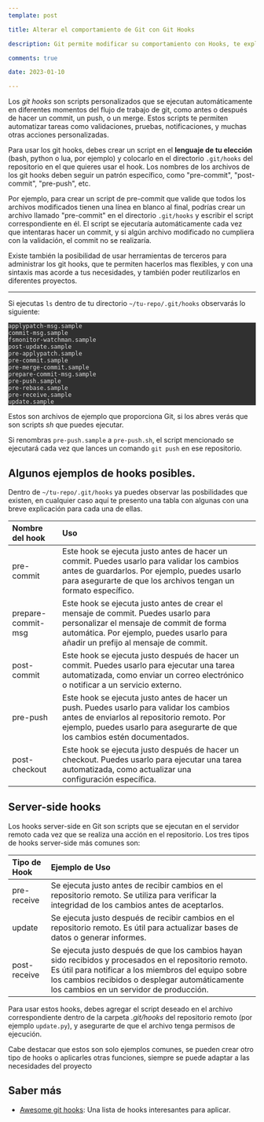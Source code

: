 ```yaml
---
template: post

title: Alterar el comportamiento de Git con Git Hooks

description: Git permite modificar su comportamiento con Hooks, te explico qué son y cómo usarlos

comments: true

date: 2023-01-10

---
```


<style type="text/css">
	pre {background-color: #303030; color: #ddd;}
	.blue {color: lightblue;}
	.green {color: lightgreen;}
	.pink {color:pink;}
	article td {
		text-align: left !important;
	}
</style>

Los *git hooks* son scripts personalizados que se ejecutan automáticamente en diferentes momentos del flujo de trabajo de git, como antes o después de hacer un commit, un push, o un merge. Estos scripts te permiten automatizar tareas como validaciones, pruebas, notificaciones, y muchas otras acciones personalizadas.

Para usar los git hooks, debes crear un script en el **lenguaje de tu elección** (bash, python o lua, por ejemplo) y colocarlo en el directorio `.git/hooks` del repositorio en el que quieres usar el hook. Los nombres de los archivos de los git hooks deben seguir un patrón específico, como "pre-commit", "post-commit", "pre-push", etc.

Por ejemplo, para crear un script de pre-commit que valide que todos los archivos modificados tienen una línea en blanco al final, podrías crear un archivo llamado "pre-commit" en el directorio `.git/hooks` y escribir el script correspondiente en él. El script se ejecutaría automáticamente cada vez que intentaras hacer un commit, y si algún archivo modificado no cumpliera con la validación, el commit no se realizaría.

Existe también la posibilidad de usar herramientas de terceros para administrar los git hooks, que te permiten hacerlos mas flexibles, y con una sintaxis mas acorde a tus necesidades, y también poder reutilizarlos en diferentes proyectos.

<hr>

Si ejecutas `ls` dentro de tu directorio `~/tu-repo/.git/hooks` observarás lo siguiente:

````
applypatch-msg.sample
commit-msg.sample
fsmonitor-watchman.sample
post-update.sample
pre-applypatch.sample
pre-commit.sample
pre-merge-commit.sample
prepare-commit-msg.sample
pre-push.sample
pre-rebase.sample
pre-receive.sample
update.sample
````
Estos son archivos de ejemplo que proporciona Git, si los abres verás que son scripts *sh* que puedes ejecutar.

Si renombras `pre-push.sample` a `pre-push.sh`, el script mencionado se ejecutará cada vez que lances un comando `git push` en ese repositorio.

## Algunos ejemplos de hooks posibles.

Dentro de `~/tu-repo/.git/hooks` ya puedes observar las posbilidades que existen, en cualquier caso aquí te presento una tabla con algunas con una breve explicación para cada una de ellas.

|   Nombre del hook  |                                                                                                          Uso                                                                                                          |   |
|:-------------------|:----------------------------------------------------------------------------------------------------------------------------------------------------------------------------------------------------------------------|---|
| pre-commit         | Este hook se ejecuta justo antes de hacer un commit. Puedes usarlo para validar los cambios antes de guardarlos. Por ejemplo, puedes usarlo para asegurarte de que los archivos tengan un formato específico.         |   |
| prepare-commit-msg | Este hook se ejecuta justo antes de crear el mensaje de commit. Puedes usarlo para personalizar el mensaje de commit de forma automática. Por ejemplo, puedes usarlo para añadir un prefijo al mensaje de commit.     |   |
| post-commit        | Este hook se ejecuta justo después de hacer un commit. Puedes usarlo para ejecutar una tarea automatizada, como enviar un correo electrónico o notificar a un servicio externo.                                       |   |
| pre-push           | Este hook se ejecuta justo antes de hacer un push. Puedes usarlo para validar los cambios antes de enviarlos al repositorio remoto. Por ejemplo, puedes usarlo para asegurarte de que los cambios estén documentados. |   |
| post-checkout      | Este hook se ejecuta justo después de hacer un checkout. Puedes usarlo para ejecutar una tarea automatizada, como actualizar una configuración específica.                                                            |   |

## Server-side hooks

Los hooks server-side en Git son scripts que se ejecutan en el servidor remoto cada vez que se realiza una acción en el repositorio. Los tres tipos de hooks server-side más comunes son:

| Tipo de Hook |                                                                                                                       Ejemplo de Uso                                                                                                                       |
|:-------------|:-----------------------------------------------------------------------------------------------------------------------------------------------------------------------------------------------------------------------------------------------------------|
| pre-receive  | Se ejecuta justo antes de recibir cambios en el repositorio remoto. Se utiliza para verificar la integridad de los cambios antes de aceptarlos.                                                                                                            |
| update       | Se ejecuta justo después de recibir cambios en el repositorio remoto. Es útil para actualizar bases de datos o generar informes.                                                                                                                           |
| post-receive | Se ejecuta justo después de que los cambios hayan sido recibidos y procesados en el repositorio remoto. Es útil para notificar a los miembros del equipo sobre los cambios recibidos o desplegar automáticamente los cambios en un servidor de producción. |

Para usar estos hooks, debes agregar el script deseado en el archivo correspondiente dentro de la carpeta *.git/hooks* del repositorio remoto (por ejemplo `update.py`), y asegurarte de que el archivo tenga permisos de ejecución.

Cabe destacar que estos son solo ejemplos comunes, se pueden crear otro tipo de hooks o aplicarles otras funciones, siempre se puede adaptar a las necesidades del proyecto

## Saber más

- [Awesome git hooks](https://github.com/CompSciLauren/awesome-git-hooks): Una lista de hooks interesantes para aplicar.


